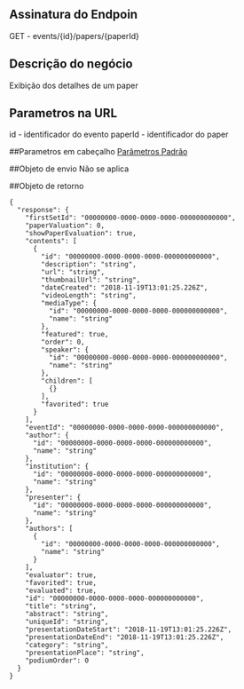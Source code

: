 ## Assinatura do Endpoin
GET - events/{id}/papers/{paperId}

## Descrição do negócio
Exibição dos detalhes de um paper

## Parametros na URL
id - identificador do evento
paperId - identificador do paper

##Parametros em cabeçalho
[Parâmetros Padrão](/API-\(Endpoints\)/Parâmetros-Padrão)

##Objeto de envio
Não se aplica

##Objeto de retorno

```
{
  "response": {
    "firstSetId": "00000000-0000-0000-0000-000000000000",
    "paperValuation": 0,
    "showPaperEvaluation": true,
    "contents": [
      {
        "id": "00000000-0000-0000-0000-000000000000",
        "description": "string",
        "url": "string",
        "thumbnailUrl": "string",
        "dateCreated": "2018-11-19T13:01:25.226Z",
        "videoLength": "string",
        "mediaType": {
          "id": "00000000-0000-0000-0000-000000000000",
          "name": "string"
        },
        "featured": true,
        "order": 0,
        "speaker": {
          "id": "00000000-0000-0000-0000-000000000000",
          "name": "string"
        },
        "children": [
          {}
        ],
        "favorited": true
      }
    ],
    "eventId": "00000000-0000-0000-0000-000000000000",
    "author": {
      "id": "00000000-0000-0000-0000-000000000000",
      "name": "string"
    },
    "institution": {
      "id": "00000000-0000-0000-0000-000000000000",
      "name": "string"
    },
    "presenter": {
      "id": "00000000-0000-0000-0000-000000000000",
      "name": "string"
    },
    "authors": [
      {
        "id": "00000000-0000-0000-0000-000000000000",
        "name": "string"
      }
    ],
    "evaluator": true,
    "favorited": true,
    "evaluated": true,
    "id": "00000000-0000-0000-0000-000000000000",
    "title": "string",
    "abstract": "string",
    "uniqueId": "string",
    "presentationDateStart": "2018-11-19T13:01:25.226Z",
    "presentationDateEnd": "2018-11-19T13:01:25.226Z",
    "category": "string",
    "presentationPlace": "string",
    "podiumOrder": 0
  }
}
```